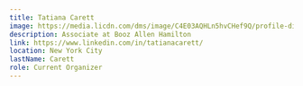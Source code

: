 ```yaml
---
title: Tatiana Carett
image: https://media.licdn.com/dms/image/C4E03AQHLn5hvCHef9Q/profile-displayphoto-shrink_800_800/0?e=1547683200&v=beta&t=qXUx1AHWbfwQr3AmJKvjKtrT2MaqSYF6q_acMMR-ztk
description: Associate at Booz Allen Hamilton
link: https://www.linkedin.com/in/tatianacarett/
location: New York City
lastName: Carett
role: Current Organizer
---
```

